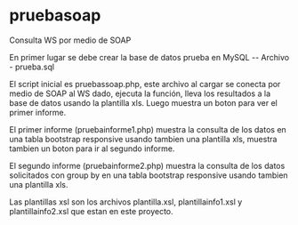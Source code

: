 # pruebasoap
Consulta WS por medio de SOAP

En primer lugar se debe crear la base de datos prueba en MySQL -- Archivo - prueba.sql

El script inicial es pruebassoap.php, este archivo al cargar se conecta por medio de SOAP al WS dado, ejecuta la función, lleva los resultados a la base de datos usando la plantilla xls.  Luego muestra un boton para ver el primer informe.

El primer informe (pruebainforme1.php) muestra la consulta de los datos en una tabla bootstrap responsive usando tambien una plantilla xls, muestra tambien un boton para ir al segundo informe.

El segundo informe (pruebainforme2.php) muestra la consulta de los datos solicitados con group by  en una tabla bootstrap responsive usando tambien una plantilla xls.

Las plantillas xsl son los archivos plantilla.xsl, plantillainfo1.xsl y plantillainfo2.xsl que estan en este proyecto.
